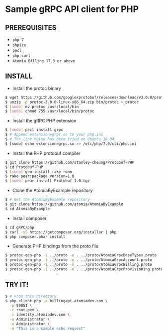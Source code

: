 Sample gRPC API client for PHP
==============================

PREREQUISITES
-------------

- `php 7`
- `phpize`
- `pecl`
- `php-curl`
- `Atomia Billing 17.3 or above`

INSTALL
-------

  - Install the protoc binary

  ```sh
  $ wget https://github.com/google/protobuf/releases/download/v3.0.0/protoc-3.0.0-linux-x86_64.zip
  $ unzip -p protoc-3.0.0-linux-x86_64.zip bin/protoc > protoc
  $ [sudo] mv protoc /usr/local/bin
  $ [sudo] chmod 755 /usr/local/bin/protoc
  ```

  - Install the gRPC PHP extension

  ```sh
  $ [sudo] pecl install grpc
  $ # Append extension=grpc.so to your php.ini
  $ # The line below has been tried on Ubuntu 16.04
  $ [sudo] echo extension=grpc.so >> /etc/php/7.0/cli/php.ini
  ```

  - Install the PHP protobuf compiler

  ```sh
  $ git clone https://github.com/stanley-cheung/Protobuf-PHP
  $ cd Protobuf-PHP
  $ [sudo] gem install rake ronn
  $ rake pear:package version=1.0
  $ [sudo] pear install Protobuf-1.0.tgz
  ```

  - Clone the AtomiaByExample repository

  ```sh
  $ # Get the AtomiaByExample repository
  $ git clone https://github.com/atomia/AtomiaByExample
  $ cd AtomiaByExample
  ```

  - Install composer

  ```sh
  $ cd gRPC/php
  $ curl -sS https://getcomposer.org/installer | php
  $ php composer.phar install
  ```

  - Generate PHP bindings from the proto file

  ```sh
  $ protoc-gen-php -i ../proto -o . ../proto/AtomiaGrpcBaseTypes.proto
  $ protoc-gen-php -i ../proto -o . ../proto/AtomiaGrpcAccount.proto
  $ protoc-gen-php -i ../proto -o . ../proto/AtomiaGrpcBilling.proto
  $ protoc-gen-php -i ../proto -o . ../proto/AtomiaGrpcProvisioning.proto
  ```

TRY IT!
-------

  ```sh
  $ # From this directory
  $ php client.php -a billingapi.atomiadev.com \
    -p 50051 \
    -c root.pem \
    -i identity.atomiadev.com \
    -u Administrator \
    -w Administrator \
    -m "This is a sample echo request"
  ```

